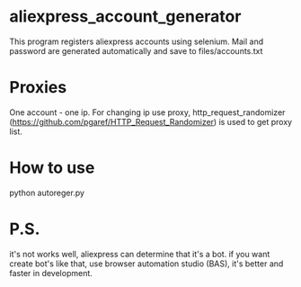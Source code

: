# aliexpress_account_generator
This program registers aliexpress accounts using selenium.
Mail and password are generated automatically and save to files/accounts.txt
# Proxies
One account - one ip. For changing ip use proxy,  http_request_randomizer (https://github.com/pgaref/HTTP_Request_Randomizer) is used to get proxy list.
# How to use
python autoreger.py
# P.S.
it's not works well, aliexpress can determine that it's a bot.
if you want create bot's like that, use browser automation studio (BAS), it's better and faster in development. 
